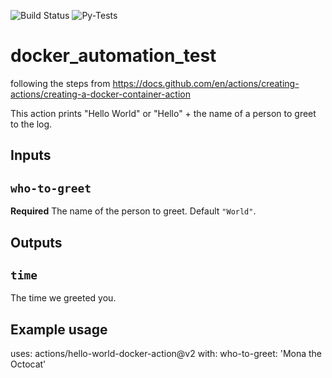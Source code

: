 ![Build Status](https://github.com/jolenzip/docker_automation_test/actions/workflows/main.yml/badge.svg)
![Py-Tests](https://github.com/jolenzip/docker_automation_test/actions/workflows/python-package-conda.yml/badge.svg)

# docker_automation_test

following the steps from https://docs.github.com/en/actions/creating-actions/creating-a-docker-container-action

This action prints "Hello World" or "Hello" + the name of a person to greet to the log.

## Inputs

## `who-to-greet`

**Required** The name of the person to greet. Default `"World"`.

## Outputs

## `time`

The time we greeted you.

## Example usage

uses: actions/hello-world-docker-action@v2
with:
  who-to-greet: 'Mona the Octocat'
